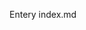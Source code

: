 <!--
 * @Author: fanlong
 * @Date: 2023-10-19 10:42:18
 * @LastEditors: fanlong
 * @LastEditTime: 2023-10-19 10:43:26
 * @FilePath: \fanl0228.github.io\index.md
 * @Description: 
 * 
 * @github: https://github.com/fanl0228
 * @Email: fanl@smail.nju.edu.cn
 * Copyright (c) 2023 by fanlong/Nanjing University, All Rights Reserved. 
-->
Entery index.md


